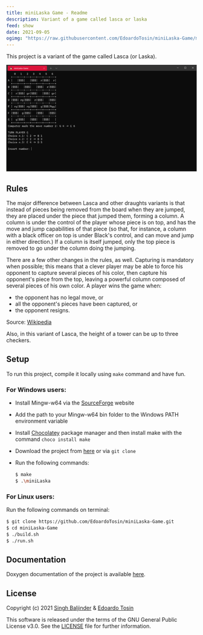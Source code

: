 ```yaml
---
title: miniLaska Game - Readme
description: Variant of a game called lasca or laska
feed: show
date: 2021-09-05
ogimg: "https://raw.githubusercontent.com/EdoardoTosin/miniLaska-Game/main/doc/example.jpg"
---
```


This project is a variant of the game called Lasca (or Laska).

![Screenshot](https://raw.githubusercontent.com/EdoardoTosin/miniLaska-Game/main/doc/example.jpg)

## Rules

The major difference between Lasca and other draughts variants is that instead of pieces being removed from the board when they are jumped, they are placed under the piece that jumped them, forming a column. A column is under the control of the player whose piece is on top, and has the move and jump capabilities of that piece (so that, for instance, a column with a black officer on top is under Black's control, and can move and jump in either direction.) If a column is itself jumped, only the top piece is removed to go under the column doing the jumping.

There are a few other changes in the rules, as well. Capturing is mandatory when possible; this means that a clever player may be able to force his opponent to capture several pieces of his color, then capture his opponent's piece from the top, leaving a powerful column composed of several pieces of his own color. A player wins the game when:

* the opponent has no legal move, or
* all the opponent's pieces have been captured, or
* the opponent resigns.

Source: [Wikipedia](https://en.wikipedia.org/wiki/Lasca)

Also, in this variant of Lasca, the height of a tower can be up to three checkers.

## Setup

To run this project, compile it locally using `make` command and have fun.

### For Windows users:

* Install Mingw-w64 via the [SourceForge](https://sourceforge.net/projects/mingw-w64/) website

* Add the path to your Mingw-w64 bin folder to the Windows PATH environment variable

* Install [Chocolatey](https://chocolatey.org/install) package manager and then install make with the command
  ```choco install make```

* Download the project from [here](https://github.com/EdoardoTosin/miniLaska-Game/archive/main.zip) or via ``git clone``

* Run the following commands:
  
  ```bash
  $ make
  $ .\miniLaska
  ```

### For Linux users:

Run the following commands on terminal:

```bash
$ git clone https://github.com/EdoardoTosin/miniLaska-Game.git
$ cd miniLaska-Game
$ ./build.sh
$ ./run.sh
```

## Documentation

Doxygen documentation of the project is available [here](https://edoardotosin.github.io/miniLaska-Game/).

## License

Copyright (c) 2021 [Singh Baljinder](https://github.com/SinghBaljinder) & [Edoardo Tosin](https://github.com/EdoardoTosin)

This software is released under the terms of the GNU General Public License v3.0. See the [LICENSE](https://github.com/EdoardoTosin/miniLaska-Game/tree/main/LICENSE) file for further information.

